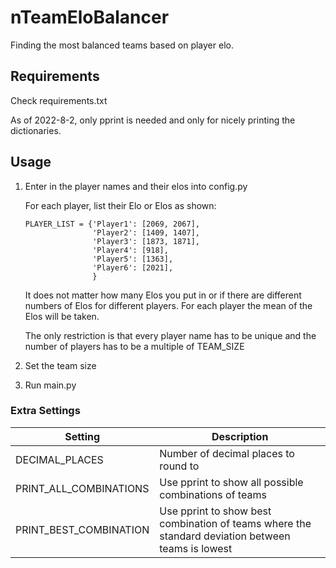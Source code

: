 # nTeamEloBalancer
Finding the most balanced teams based on player elo.

## Requirements
Check requirements.txt

As of 2022-8-2, only pprint is needed and only for nicely printing the dictionaries.

## Usage
1. Enter in the player names and their elos into config.py

      For each player, list their Elo or Elos as shown:
      ```
      PLAYER_LIST = {'Player1': [2069, 2067],
                     'Player2': [1409, 1407],
                     'Player3': [1873, 1871],
                     'Player4': [918],
                     'Player5': [1363],
                     'Player6': [2021],
                     }
      ```
      It does not matter how many Elos you put in or if there are different numbers of Elos for different players. For each player the mean of the Elos will be taken.

      The only restriction is that every player name has to be unique and the number of players has to be a multiple of TEAM_SIZE

2. Set the team size
3. Run main.py

### Extra Settings
| Setting | Description |
| --- | --- |
| DECIMAL_PLACES | Number of decimal places to round to |
| PRINT_ALL_COMBINATIONS | Use pprint to show all possible combinations of teams |
| PRINT_BEST_COMBINATION | Use pprint to show best combination of teams where the standard deviation between teams is lowest |
